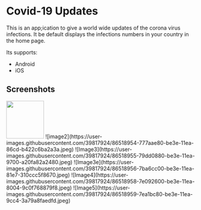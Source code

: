 # Covid-19 Updates
This is an app;ication to give a world wide updates of the corona virus infections.
It be default displays the infections numbers in your country in the home page.

Its supports:
* Android
* iOS

## Screenshots
<img src="https://user-images.githubusercontent.com/39817924/86518950-721d6400-be3e-11ea-958c-4a62905665f7.png" width="100" height="100">
![image2](https://user-images.githubusercontent.com/39817924/86518954-777aae80-be3e-11ea-86cd-b422c6ba2a3a.jpeg)
![Image3](https://user-images.githubusercontent.com/39817924/86518955-79dd0880-be3e-11ea-9700-a20fa82a2480.jpeg)
![Image3e](https://user-images.githubusercontent.com/39817924/86518956-7ba6cc00-be3e-11ea-81e7-310ccc5f8670.jpeg)
![Image4](https://user-images.githubusercontent.com/39817924/86518958-7e092600-be3e-11ea-8004-9c0f768879f8.jpeg)
![Image5](https://user-images.githubusercontent.com/39817924/86518959-7ea1bc80-be3e-11ea-9cc4-3a79a8faedfd.jpeg)

